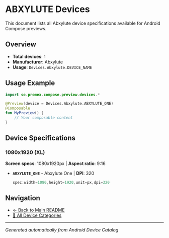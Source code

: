 # ABXYLUTE Devices

This document lists all Abxylute device specifications available for Android Compose previews.

## Overview

- **Total devices**: 1
- **Manufacturer**: Abxylute
- **Usage**: `Devices.Abxylute.DEVICE_NAME`

## Usage Example

```kotlin
import se.premex.compose.preview.devices.*

@Preview(device = Devices.Abxylute.ABXYLUTE_ONE)
@Composable
fun MyPreview() {
    // Your composable content
}
```

## Device Specifications

### 1080x1920 (XL)

**Screen specs**: 1080x1920px | **Aspect ratio**: 9:16

- **`ABXYLUTE_ONE`** - Abxylute One | **DPI**: 320
  ```kotlin
  spec:width=1080,height=1920,unit=px,dpi=320
  ```

## Navigation

- [← Back to Main README](../../README.md)
- [📱 All Device Categories](../README.md)

---
*Generated automatically from Android Device Catalog*
